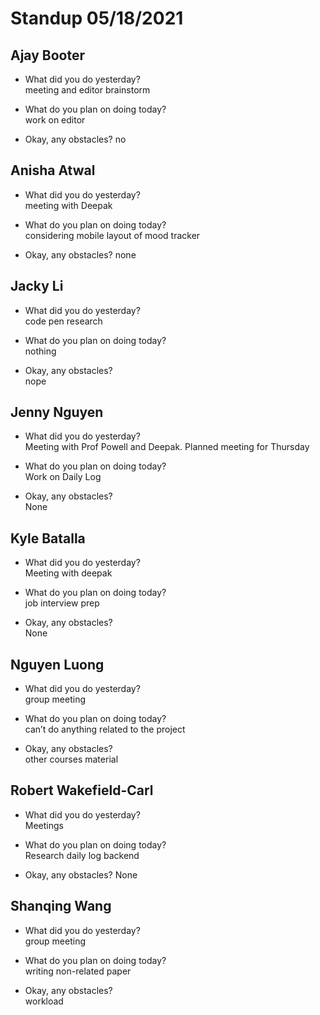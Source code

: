 # Standup 05/18/2021

## **Ajay Booter**

- What did you do yesterday?  
  meeting and editor brainstorm

- What do you plan on doing today?  
  work on editor

- Okay, any obstacles? no

## **Anisha Atwal**

- What did you do yesterday?  
  meeting with Deepak

- What do you plan on doing today?  
  considering mobile layout of mood tracker

- Okay, any obstacles? none

## **Jacky Li**

- What did you do yesterday?  
  code pen research

- What do you plan on doing today?  
  nothing

- Okay, any obstacles?  
  nope

## **Jenny Nguyen**

- What did you do yesterday?  
  Meeting with Prof Powell and Deepak. Planned meeting for Thursday

- What do you plan on doing today?  
  Work on Daily Log

- Okay, any obstacles?  
  None

## **Kyle Batalla**

- What did you do yesterday?  
  Meeting with deepak

- What do you plan on doing today?  
  job interview prep

- Okay, any obstacles?  
  None

## **Nguyen Luong**

- What did you do yesterday?  
  group meeting

- What do you plan on doing today?  
  can’t do anything related to the project

- Okay, any obstacles?  
  other courses material

## **Robert Wakefield-Carl**

- What did you do yesterday?  
  Meetings

- What do you plan on doing today?  
  Research daily log backend

- Okay, any obstacles? None

## **Shanqing Wang**

- What did you do yesterday?  
  group meeting

- What do you plan on doing today?  
  writing non-related paper

- Okay, any obstacles?  
  workload
